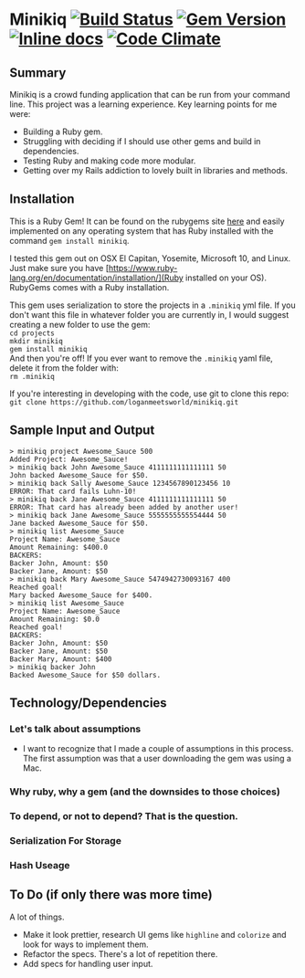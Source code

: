 
Minikiq [![Build Status](https://travis-ci.org/loganmeetsworld/minikiq.svg?branch=master)](https://travis-ci.org/loganmeetsworld/minikiq) [![Gem Version](https://badge.fury.io/rb/minikiq.svg)](https://badge.fury.io/rb/minikiq) [![Inline docs](http://inch-ci.org/github/loganmeetsworld/minikiq.svg?branch=master)](http://inch-ci.org/github/loganmeetsworld/minikiq) [![Code Climate](https://codeclimate.com/github/loganmeetsworld/minikiq/badges/gpa.svg)](https://codeclimate.com/github/loganmeetsworld/minikiq)
=========

## Summary
Minikiq is a crowd funding application that can be run from your command line. This project was a learning experience. Key learning points for me were:
* Building a Ruby gem.
* Struggling with deciding if I should use other gems and build in dependencies.
* Testing Ruby and making code more modular.
* Getting over my Rails addiction to lovely built in libraries and methods.

## Installation
This is a Ruby Gem! It can be found on the rubygems site [here](https://rubygems.org/gems/minikiq) and easily implemented on any operating system that has Ruby installed with the command `gem install minikiq`.  

I tested this gem out on OSX El Capitan, Yosemite, Microsoft 10, and Linux. Just make sure you have [https://www.ruby-lang.org/en/documentation/installation/](Ruby installed on your OS). RubyGems comes with a Ruby installation.  

This gem uses serialization to store the projects in a `.minikiq` yml file. If you don't want this file in whatever folder you are currently in, I would suggest creating a new folder to use the gem:  
`cd projects`  
`mkdir minikiq`  
`gem install minikiq`  
And then you're off! If you ever want to remove the `.minikiq` yaml file, delete it from the folder with:  
`rm .minikiq`  

If you're interesting in developing with the code, use git to clone this repo:  
`git clone https://github.com/loganmeetsworld/minikiq.git`

## Sample Input and Output
```
> minikiq project Awesome_Sauce 500  
Added Project: Awesome_Sauce!  
> minikiq back John Awesome_Sauce 4111111111111111 50  
John backed Awesome_Sauce for $50.  
> minikiq back Sally Awesome_Sauce 1234567890123456 10  
ERROR: That card fails Luhn-10!  
> minikiq back Jane Awesome_Sauce 4111111111111111 50  
ERROR: That card has already been added by another user!  
> minikiq back Jane Awesome_Sauce 5555555555554444 50  
Jane backed Awesome_Sauce for $50.  
> minikiq list Awesome_Sauce  
Project Name: Awesome_Sauce  
Amount Remaining: $400.0  
BACKERS:  
Backer John, Amount: $50  
Backer Jane, Amount: $50  
> minikiq back Mary Awesome_Sauce 5474942730093167 400  
Reached goal!  
Mary backed Awesome_Sauce for $400.  
> minikiq list Awesome_Sauce  
Project Name: Awesome_Sauce  
Amount Remaining: $0.0  
Reached goal!  
BACKERS:  
Backer John, Amount: $50  
Backer Jane, Amount: $50  
Backer Mary, Amount: $400  
> minikiq backer John  
Backed Awesome_Sauce for $50 dollars.  
```

## Technology/Dependencies
### Let's talk about assumptions
* I want to recognize that I made a couple of assumptions in this process. The first assumption was that a user downloading the gem was using a Mac. 

### Why ruby, why a gem (and the downsides to those choices)
### To depend, or not to depend? That is the question.
### Serialization For Storage
### Hash Useage

## To Do (if only there was more time)
A lot of things.
* Make it look prettier, research UI gems like `highline` and `colorize` and look for ways to implement them.
* Refactor the specs. There's a lot of repetition there.
* Add specs for handling user input.
